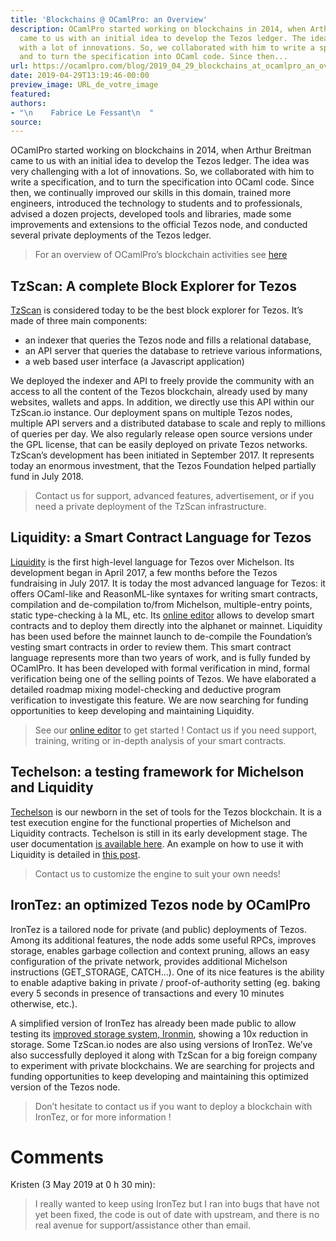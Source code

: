 ```yaml
---
title: 'Blockchains @ OCamlPro: an Overview'
description: OCamlPro started working on blockchains in 2014, when Arthur Breitman
  came to us with an initial idea to develop the Tezos ledger. The idea was very challenging
  with a lot of innovations. So, we collaborated with him to write a specification,
  and to turn the specification into OCaml code. Since then...
url: https://ocamlpro.com/blog/2019_04_29_blockchains_at_ocamlpro_an_overview
date: 2019-04-29T13:19:46-00:00
preview_image: URL_de_votre_image
featured:
authors:
- "\n    Fabrice Le Fessant\n  "
source:
---
```


<p>OCamlPro started working on blockchains in 2014, when Arthur Breitman
came to us with an initial idea to develop the Tezos ledger. The idea
was very challenging with a lot of innovations. So, we collaborated
with him to write a specification, and to turn the specification into
OCaml code. Since then, we continually improved our skills in this
domain, trained more engineers, introduced the technology to students
and to professionals, advised a dozen projects, developed tools and
libraries, made some improvements and extensions to the official Tezos
node, and conducted several private deployments of the Tezos ledger.</p>
<blockquote>
<p>For an overview of OCamlPro&rsquo;s blockchain activities see <a href="https://ocamlpro.com/blog/category/blockchains">here</a></p>
</blockquote>
<h2>TzScan: A complete Block Explorer for Tezos</h2>
<p><a href="https://tzscan.io">TzScan</a> is considered today to be the best block
explorer for Tezos. It&rsquo;s made of three main components:</p>
<ul>
<li>an indexer that queries the Tezos node and fills a relational
database,
</li>
<li>an API server that queries the database to retrieve various
informations,
</li>
<li>a web based user interface (a Javascript application)
</li>
</ul>
<p>We deployed the indexer and API to freely provide the community with
an access to all the content of the Tezos blockchain, already used by
many websites, wallets and apps. In addition, we directly use this API
within our TzScan.io instance. Our deployment spans on multiple Tezos
nodes, multiple API servers and a distributed database to scale and
reply to millions of queries per day. We also regularly release open
source versions under the GPL license, that can be easily deployed on
private Tezos networks. TzScan&rsquo;s development has been initiated in
September 2017. It represents today an enormous investment, that the
Tezos Foundation helped partially fund in July 2018.</p>
<blockquote>
<p>Contact us for support, advanced features, advertisement, or if you need a private deployment of the TzScan infrastructure.</p>
</blockquote>
<h2>Liquidity: a Smart Contract Language for Tezos</h2>
<p><a href="https://www.liquidity-lang.org">Liquidity</a> is the first high-level
language for Tezos over Michelson. Its development began in April
2017, a few months before the Tezos fundraising in July 2017. It is
today the most advanced language for Tezos: it offers OCaml-like and
ReasonML-like syntaxes for writing smart contracts, compilation and
de-compilation to/from Michelson, multiple-entry points, static
type-checking &agrave; la ML, etc. Its
<a href="https://www.liquidity-lang.org/edit">online editor</a> allows to develop smart
contracts and to deploy them directly into the alphanet or
mainnet. Liquidity has been used before the mainnet launch to
de-compile the Foundation&rsquo;s vesting smart contracts in order to review
them. This smart contract language represents more than two years of
work, and is fully funded by OCamlPro. It has been developed with
formal verification in mind, formal verification being one of the
selling points of Tezos. We have elaborated a detailed roadmap mixing
model-checking and deductive program verification to investigate this
feature. We are now searching for funding opportunities to keep
developing and maintaining Liquidity.</p>
<blockquote>
<p>See our <a href="https://www.liquidity-lang.org/edit">online editor</a> to get started ! Contact us if you need support, training, writing or in-depth analysis of your smart contracts.</p>
</blockquote>
<h2>Techelson: a testing framework for Michelson and Liquidity</h2>
<p><a href="https://ocamlpro.github.io/techelson/">Techelson</a> is our newborn in
the set of tools for the Tezos blockchain. It is a test execution
engine for the functional properties of Michelson and Liquidity
contracts. Techelson is still in its early development stage. The user
documentation <a href="https://ocamlpro.github.io/techelson/user_doc/">is available
here</a>. An example on
how to use it with Liquidity is detailed in <a href="https://adrienchampion.github.io/blog/tezos/techelson/with_liquidity/index.html">this
post</a>.</p>
<blockquote>
<p>Contact us to customize the engine to suit your own needs!</p>
</blockquote>
<h2>IronTez: an optimized Tezos node by OCamlPro</h2>
<p>IronTez is a tailored node for private (and public) deployments of
Tezos. Among its additional features, the node adds some useful RPCs,
improves storage, enables garbage collection and context pruning,
allows an easy configuration of the private network, provides
additional Michelson instructions (GET_STORAGE, CATCH&hellip;). One of its
nice features is the ability to enable adaptive baking in private /
proof-of-authority setting (eg. baking every 5 seconds in presence of
transactions and every 10 minutes otherwise, etc.).</p>
<p>A simplified version of IronTez has already been made public to allow
testing its <a href="https://ocamlpro.com/blog/2019_02_04_improving_tezos_storage_gitlab_branch_for_testers">improved storage system,
Ironmin</a>,
showing a 10x reduction in storage. Some TzScan.io nodes are also
using versions of IronTez. We&rsquo;ve also successfully deployed it along
with TzScan for a big foreign company to experiment with private
blockchains. We are searching for projects and funding opportunities
to keep developing and maintaining this optimized version of the Tezos
node.</p>
<blockquote>
<p>Don&rsquo;t hesitate to contact us if you want to deploy a blockchain with IronTez, or for more information !</p>
</blockquote>
<h1>Comments</h1>
<p>Kristen (3 May 2019 at 0 h 30 min):</p>
<blockquote>
<p>I really wanted to keep using IronTez but I ran into bugs that have not yet been fixed, the code is out of date with upstream, and there is no real avenue for support/assistance other than email.</p>
</blockquote>

